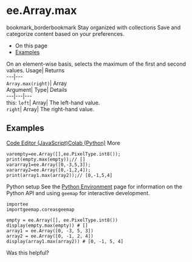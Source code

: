  
#  ee.Array.max
bookmark_borderbookmark Stay organized with collections  Save and categorize content based on your preferences.
  * On this page
  * [Examples](https://developers.google.com/earth-engine/apidocs/ee-array-max#examples)


On an element-wise basis, selects the maximum of the first and second values. 
Usage| Returns  
---|---  
`Array.max(right)`| Array  
Argument| Type| Details  
---|---|---  
this: `left`| Array| The left-hand value.  
`right`| Array| The right-hand value.  
## Examples
[Code Editor (JavaScript)](https://developers.google.com/earth-engine/apidocs/ee-array-max#code-editor-javascript-sample)[Colab (Python)](https://developers.google.com/earth-engine/apidocs/ee-array-max#colab-python-sample) More
```
varempty=ee.Array([],ee.PixelType.int8());
print(empty.max(empty));// []
vararray1=ee.Array([0,-3,5,3]);
vararray2=ee.Array([0,-1,2,4]);
print(array1.max(array2));// [0,-1,5,4]
```
Python setup
See the [ Python Environment](https://developers.google.com/earth-engine/guides/python_install) page for information on the Python API and using `geemap` for interactive development.
```
importee
importgeemap.coreasgeemap
```
```
empty = ee.Array([], ee.PixelType.int8())
display(empty.max(empty)) # []
array1 = ee.Array([0, -3, 5, 3])
array2 = ee.Array([0, -1, 2, 4])
display(array1.max(array2)) # [0, -1, 5, 4]
```

Was this helpful?
